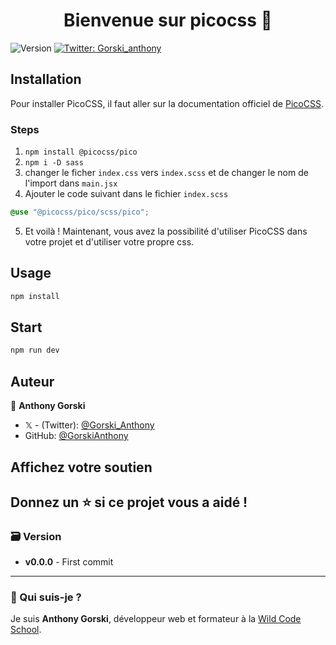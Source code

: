<h1 align="center">Bienvenue sur picocss 👋</h1>
<p>
  <img alt="Version" src="https://img.shields.io/badge/version-0.0.0-blue.svg?cacheSeconds=2592000" />
  <a href="https://twitter.com/Gorski_anthony" target="_blank">
    <img alt="Twitter: Gorski_anthony" src="https://img.shields.io/twitter/follow/Gorski_anthony.svg?style=social" />
  </a>
</p>

## Installation

Pour installer PicoCSS, il faut aller sur la documentation officiel de [PicoCSS](https://picocss.com/docs).

### Steps

1. `npm install @picocss/pico`
2. `npm i -D sass`
3. changer le ficher `index.css` vers `index.scss` et de changer le nom de l'import dans `main.jsx`
4. Ajouter le code suivant dans le fichier `index.scss`

```scss
@use "@picocss/pico/scss/pico";
```

5. Et voilà ! Maintenant, vous avez la possibilité d'utiliser PicoCSS dans votre projet et d'utiliser votre propre css.

## Usage

```sh
npm install
```

## Start

```sh
npm run dev
```

## Auteur

👤 **Anthony Gorski**

-   𝕏 - (Twitter): [@Gorski_Anthony](https://twitter.com/Gorski_Anthony)
-   GitHub: [@GorskiAnthony](https://github.com/GorskiAnthony)

## Affichez votre soutien

## Donnez un ⭐️ si ce projet vous a aidé !

### 🗃️ Version

-   **v0.0.0** - First commit

---

### 👋 Qui suis-je ?

Je suis **Anthony Gorski**, développeur web et formateur à la [Wild Code School](https://www.wildcodeschool.com/fr-FR).

